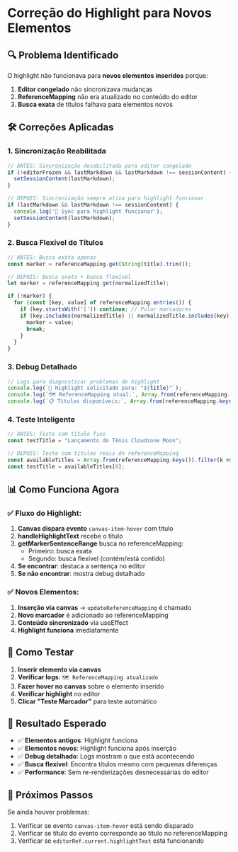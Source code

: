 # Correção do Highlight para Novos Elementos

## 🔍 **Problema Identificado**

O highlight não funcionava para **novos elementos inseridos** porque:

1. **Editor congelado** não sincronizava mudanças
2. **ReferenceMapping** não era atualizado no conteúdo do editor
3. **Busca exata** de títulos falhava para elementos novos

## 🛠️ **Correções Aplicadas**

### 1. **Sincronização Reabilitada**
```javascript
// ANTES: Sincronização desabilitada para editor congelado
if (!editorFrozen && lastMarkdown && lastMarkdown !== sessionContent) {
  setSessionContent(lastMarkdown);
}

// DEPOIS: Sincronização sempre ativa para highlight funcionar
if (lastMarkdown && lastMarkdown !== sessionContent) {
  console.log('🔄 Sync para highlight funcionar');
  setSessionContent(lastMarkdown);
}
```

### 2. **Busca Flexível de Títulos**
```javascript
// ANTES: Busca exata apenas
const marker = referenceMapping.get(String(title).trim());

// DEPOIS: Busca exata + busca flexível
let marker = referenceMapping.get(normalizedTitle);

if (!marker) {
  for (const [key, value] of referenceMapping.entries()) {
    if (key.startsWith('[')) continue; // Pular marcadores
    if (key.includes(normalizedTitle) || normalizedTitle.includes(key)) {
      marker = value;
      break;
    }
  }
}
```

### 3. **Debug Detalhado**
```javascript
// Logs para diagnosticar problemas de highlight
console.log(`🎯 Highlight solicitado para: "${title}"`);
console.log(`🗺️ ReferenceMapping atual:`, Array.from(referenceMapping.entries()));
console.log(`📋 Títulos disponíveis:`, Array.from(referenceMapping.keys()).filter(k => !k.startsWith('[')));
```

### 4. **Teste Inteligente**
```javascript
// ANTES: Teste com título fixo
const testTitle = "Lançamento do Tênis Cloudzone Moon";

// DEPOIS: Teste com títulos reais do referenceMapping
const availableTitles = Array.from(referenceMapping.keys()).filter(k => !k.startsWith('['));
const testTitle = availableTitles[0];
```

## 📊 **Como Funciona Agora**

### ✅ **Fluxo do Highlight:**

1. **Canvas dispara evento** `canvas-item-hover` com título
2. **handleHighlightText** recebe o título
3. **getMarkerSentenceRange** busca no referenceMapping:
   - Primeiro: busca exata
   - Segundo: busca flexível (contém/está contido)
4. **Se encontrar**: destaca a sentença no editor
5. **Se não encontrar**: mostra debug detalhado

### ✅ **Novos Elementos:**

1. **Inserção via canvas** → `updateReferenceMapping` é chamado
2. **Novo marcador** é adicionado ao referenceMapping
3. **Conteúdo sincronizado** via useEffect
4. **Highlight funciona** imediatamente

## 🧪 **Como Testar**

1. **Inserir elemento via canvas**
2. **Verificar logs**: `🗺️ ReferenceMapping atualizado`
3. **Fazer hover no canvas** sobre o elemento inserido
4. **Verificar highlight** no editor
5. **Clicar "Teste Marcador"** para teste automático

## 🎯 **Resultado Esperado**

- ✅ **Elementos antigos**: Highlight funciona
- ✅ **Elementos novos**: Highlight funciona após inserção
- ✅ **Debug detalhado**: Logs mostram o que está acontecendo
- ✅ **Busca flexível**: Encontra títulos mesmo com pequenas diferenças
- ✅ **Performance**: Sem re-renderizações desnecessárias do editor

## 📝 **Próximos Passos**

Se ainda houver problemas:
1. Verificar se evento `canvas-item-hover` está sendo disparado
2. Verificar se título do evento corresponde ao título no referenceMapping
3. Verificar se `editorRef.current.highlightText` está funcionando